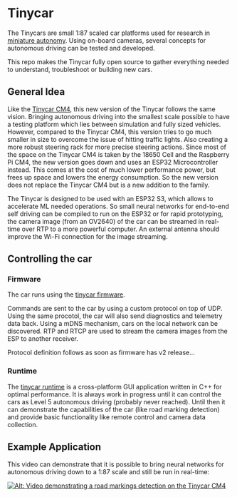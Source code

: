 # Tinycar
The Tinycars are small 1:87 scaled car platforms used for research in [miniature autonomy](https://www.frontiersin.org/articles/10.3389/fnbot.2022.846355/full).
Using on-board cameras, several concepts for autonomous driving can be tested and developed. 

This repo makes the Tinycar fully open source to gather everything needed to understand, troubleshoot or building new cars. 

## General Idea
Like the [Tinycar CM4](https://autosys-lab.de/platforms/2021miniaturplatform/), this new version of the Tinycar follows the same vision. Bringing autonomous driving into the smallest scale possible to have a testing platform which lies between simulation and fully sized vehicles. However, compared to the Tinycar CM4, this version tries to go much smaller in size to overcome the issue of hitting traffic lights. Also creating a more robust steering rack for more precise steering actions. Since most of the space on the Tinycar CM4 is taken by the 18650 Cell and the Raspberry Pi CM4, the new version goes down and uses an ESP32 Microcontroller instead. This comes at the cost of much lower performance power, but frees up space and lowers the energy consumption. So the new version does not replace the Tinycar CM4 but is a new addition to the family. 

The Tinycar is designed to be used with an ESP32 S3, which allows to accelerate ML needed operations. So small neural networks for end-to-end self driving can be compiled to run on the ESP32 or for rapid prototyping, the camera image (from an OV2640) of the car can be streamed in real-time over RTP to a more powerful computer. An external antenna should improve the Wi-Fi connection for the image streaming. 

## Controlling the car
### Firmware
The car runs using the [tinycar firmware](https://github.com/danielriege/tinycar_firmware).

Commands are sent to the car by using a custom protocol on top of UDP. Using the same procotol, the car will also send diagnostics and telemetry data back. Using a mDNS mechanism, cars on the local network can be discovered. RTP and RTCP are used to stream the camera images from the ESP to another receiver. 

Protocol definition follows as soon as firmware has v2 release...

### Runtime
The [tinycar runtime](https://github.com/danielriege/tinycar_runtime) is a cross-platform GUI application written in C++ for optimal performance. It is always work in progress until it can control the cars as Level 5 autonomous driving (probably never reached). Until then it can demonstrate the capabilities of the car (like road marking detection) and provide basic functionality like remote control and camera data collection. 

## Example Application
This video can demonstrate that it is possible to bring neural networks for autonomous driving down to a 1:87 scale and still be run in real-time:

[![Alt: Video demonstrating a road markings detection on the Tinycar CM4](https://img.youtube.com/vi/025U4egWtLs/0.jpg)](https://www.youtube.com/watch?v=025U4egWtLs)


